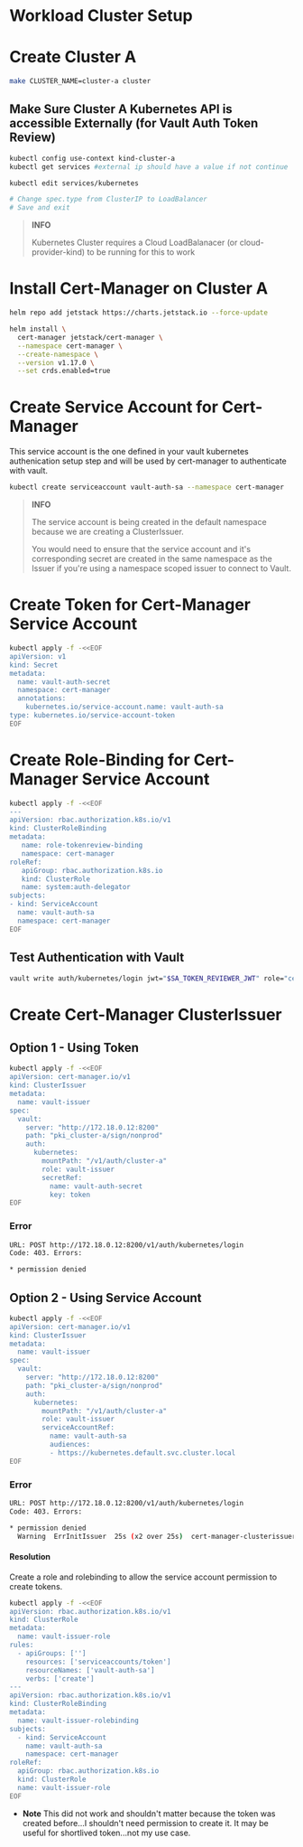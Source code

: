# Workload Cluster Setup

# Create Cluster A

```bash
make CLUSTER_NAME=cluster-a cluster
```

## Make Sure Cluster A Kubernetes API is accessible Externally (for Vault Auth Token Review)

```bash
kubectl config use-context kind-cluster-a
kubectl get services #external ip should have a value if not continue

kubectl edit services/kubernetes

# Change spec.type from ClusterIP to LoadBalancer
# Save and exit
```

> **INFO**
>
> Kubernetes Cluster requires a Cloud LoadBalanacer (or cloud-provider-kind) to be running for this to work
>


# Install Cert-Manager on Cluster A

```bash
helm repo add jetstack https://charts.jetstack.io --force-update

helm install \
  cert-manager jetstack/cert-manager \
  --namespace cert-manager \
  --create-namespace \
  --version v1.17.0 \
  --set crds.enabled=true
```

# Create Service Account for Cert-Manager
This service account is the one defined in your vault kubernetes authenication setup step and will be used by cert-manager to authenticate with vault.

```bash
kubectl create serviceaccount vault-auth-sa --namespace cert-manager
```
> **INFO**
>
> The service account is being created in the default namespace because we are creating a ClusterIssuer.
>
> You would need to ensure that the service account and it's corresponding secret are created in the same namespace as the Issuer if you're using a namespace scoped issuer to connect to Vault.
>



# Create Token for Cert-Manager Service Account

```bash
kubectl apply -f -<<EOF
apiVersion: v1
kind: Secret
metadata:
  name: vault-auth-secret
  namespace: cert-manager
  annotations:
    kubernetes.io/service-account.name: vault-auth-sa
type: kubernetes.io/service-account-token
EOF
```

# Create Role-Binding for Cert-Manager Service Account

```bash
kubectl apply -f -<<EOF
---
apiVersion: rbac.authorization.k8s.io/v1
kind: ClusterRoleBinding
metadata:
   name: role-tokenreview-binding
   namespace: cert-manager
roleRef:
   apiGroup: rbac.authorization.k8s.io
   kind: ClusterRole
   name: system:auth-delegator
subjects:
- kind: ServiceAccount
  name: vault-auth-sa
  namespace: cert-manager
EOF
```

## Test Authentication with Vault

```bash
vault write auth/kubernetes/login jwt="$SA_TOKEN_REVIEWER_JWT" role="cert-issuer-cluster-a"
```

# Create Cert-Manager ClusterIssuer

## Option 1 - Using Token
```bash
kubectl apply -f -<<EOF
apiVersion: cert-manager.io/v1
kind: ClusterIssuer
metadata:
  name: vault-issuer
spec:
  vault:
    server: "http://172.18.0.12:8200"
    path: "pki_cluster-a/sign/nonprod"
    auth:
      kubernetes:
        mountPath: "/v1/auth/cluster-a"
        role: vault-issuer
        secretRef:
          name: vault-auth-secret
          key: token
EOF
```

### Error
```bash
URL: POST http://172.18.0.12:8200/v1/auth/kubernetes/login
Code: 403. Errors:

* permission denied
```

## Option 2 - Using Service Account
```bash
kubectl apply -f -<<EOF
apiVersion: cert-manager.io/v1
kind: ClusterIssuer
metadata:
  name: vault-issuer
spec:
  vault:
    server: "http://172.18.0.12:8200"
    path: "pki_cluster-a/sign/nonprod"
    auth:
      kubernetes:
        mountPath: "/v1/auth/cluster-a"
        role: vault-issuer
        serviceAccountRef:
          name: vault-auth-sa
          audiences:
          - https://kubernetes.default.svc.cluster.local
EOF
```

### Error

```bash
URL: POST http://172.18.0.12:8200/v1/auth/kubernetes/login
Code: 403. Errors:

* permission denied
  Warning  ErrInitIssuer  25s (x2 over 25s)  cert-manager-clusterissuers  Error initializing issuer: while requesting a Vault token using the Kubernetes auth: while requesting a token for the service account /vault-auth-sa: serviceaccounts "vault-auth-sa" is forbidden: User "system:serviceaccount:cert-manager:cert-manager" cannot create resource "serviceaccounts/token" in API group "" in the namespace "cert-manager"
```

#### Resolution
Create a role and rolebinding to allow the service account permission to create tokens.

```bash
kubectl apply -f -<<EOF
apiVersion: rbac.authorization.k8s.io/v1
kind: ClusterRole
metadata:
  name: vault-issuer-role
rules:
  - apiGroups: ['']
    resources: ['serviceaccounts/token']
    resourceNames: ['vault-auth-sa']
    verbs: ['create']
---
apiVersion: rbac.authorization.k8s.io/v1
kind: ClusterRoleBinding
metadata:
  name: vault-issuer-rolebinding
subjects:
  - kind: ServiceAccount
    name: vault-auth-sa
    namespace: cert-manager
roleRef:
  apiGroup: rbac.authorization.k8s.io
  kind: ClusterRole
  name: vault-issuer-role
EOF
```

* **Note** This did not work and shouldn't matter because the token was created before...I shouldn't need permission to create it. It may be useful for shortlived token...not my use case.
